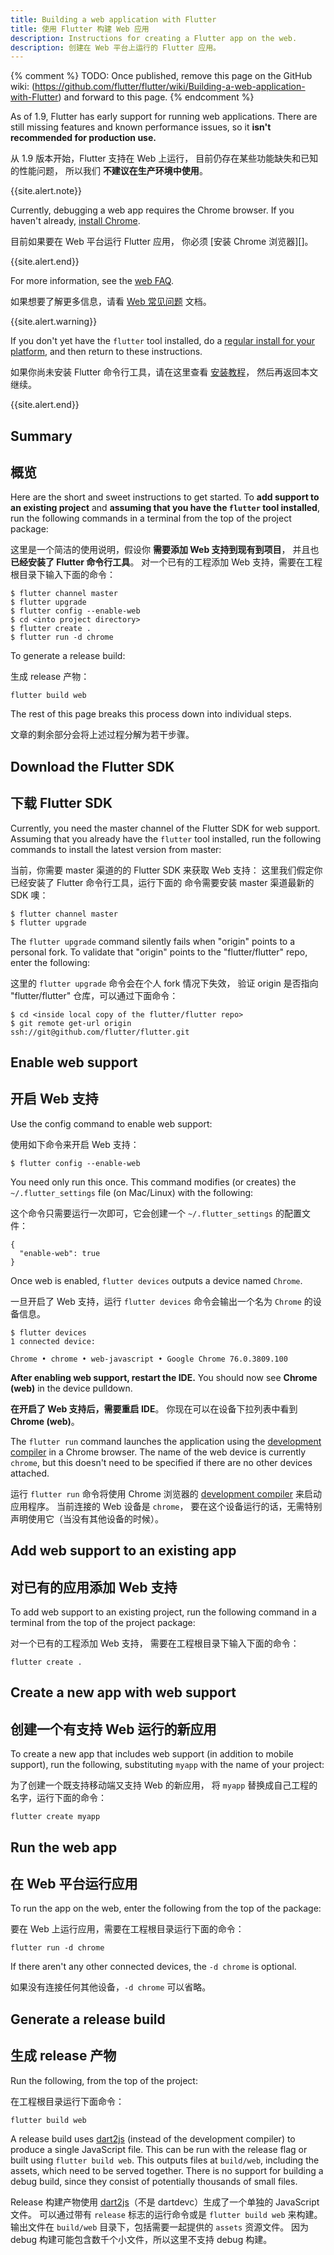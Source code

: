 ```yaml
---
title: Building a web application with Flutter
title: 使用 Flutter 构建 Web 应用
description: Instructions for creating a Flutter app on the web.
description: 创建在 Web 平台上运行的 Flutter 应用。
---
```


{% comment %}
  TODO: Once published, remove this page on the GitHub wiki:
  (https://github.com/flutter/flutter/wiki/Building-a-web-application-with-Flutter)
  and forward to this page.
{% endcomment %}

As of 1.9, Flutter has early support for running web
applications. There are still missing features and known
performance issues, so it
**isn't recommended for production use.**

从 1.9 版本开始，Flutter 支持在 Web 上运行，
目前仍存在某些功能缺失和已知的性能问题，
所以我们 **不建议在生产环境中使用**。

{{site.alert.note}}

  Currently, debugging a web app requires the
  Chrome browser. If you haven't already,
  [install Chrome][].
  
  目前如果要在 Web 平台运行 Flutter 应用，
  你必须 [安装 Chrome 浏览器][]。
  
{{site.alert.end}}

For more information, see the [web FAQ][].

如果想要了解更多信息，请看 [Web 常见问题][web FAQ] 文档。

{{site.alert.warning}}

  If you don't yet have the `flutter` tool installed,
  do a [regular install for your platform][], and then 
  return to these instructions.
  
  如果你尚未安装 Flutter 命令行工具，请在这里查看
  [安装教程][regular install for your platform]，
  然后再返回本文继续。
  
{{site.alert.end}}

## Summary

## 概览

Here are the short and sweet instructions to get started.
To **add support to an existing project** and
**assuming that you have the `flutter` tool installed**,
run the following commands in a terminal from the
top of the project package:

这里是一个简洁的使用说明，假设你 **需要添加 Web 支持到现有到项目**，
并且也 **已经安装了 Flutter 命令行工具**。
对一个已有的工程添加 Web 支持，需要在工程根目录下输入下面的命令：

```terminal
$ flutter channel master
$ flutter upgrade
$ flutter config --enable-web
$ cd <into project directory>
$ flutter create .
$ flutter run -d chrome
```

To generate a release build:

生成 release 产物：

```terminal
flutter build web
```

The rest of this page breaks this process down
into individual steps.

文章的剩余部分会将上述过程分解为若干步骤。

## Download the Flutter SDK

## 下载 Flutter SDK

Currently, you need the master channel of the Flutter SDK
for web support. Assuming that you already have the
`flutter` tool installed, run the following commands
to install the latest version from master:

当前，你需要 master 渠道的的 Flutter SDK 来获取 Web 支持：
这里我们假定你已经安装了 Flutter 命令行工具，运行下面的
命令需要安装 master 渠道最新的 SDK 噢：

```terminal
$ flutter channel master
$ flutter upgrade
```

The `flutter upgrade` command silently fails
when "origin" points to a personal fork.
To validate that "origin" points to the
"flutter/flutter" repo, enter the following:

这里的 `flutter upgrade` 命令会在个人 fork 情况下失效，
验证 origin 是否指向 "flutter/flutter" 仓库，可以通过下面命令：

```terminal
$ cd <inside local copy of the flutter/flutter repo>
$ git remote get-url origin
ssh://git@github.com/flutter/flutter.git
```

## Enable web support

## 开启 Web 支持

Use the config command to enable web support:

使用如下命令来开启 Web 支持：

```terminal
$ flutter config --enable-web
```

You need only run this once.
This command modifies (or creates) the
`~/.flutter_settings` file (on Mac/Linux)
with the following:

这个命令只需要运行一次即可，它会创建一个 `~/.flutter_settings`
的配置文件：

```shell
{
  "enable-web": true
}
```

Once web is enabled,
`flutter devices` outputs a device named `Chrome`.

一旦开启了 Web 支持，运行 `flutter devices`
命令会输出一个名为 `Chrome` 的设备信息。

```terminal
$ flutter devices
1 connected device:

Chrome • chrome • web-javascript • Google Chrome 76.0.3809.100
```

**After enabling web support, restart the IDE.**
You should now see **Chrome (web)** in the device pulldown.

**在开启了 Web 支持后，需要重启 IDE**。
你现在可以在设备下拉列表中看到 **Chrome (web)**。

The `flutter run` command launches the application using the
[development compiler][] in a Chrome browser.
The name of the web device is currently `chrome`,
but this doesn't need to be specified
if there are no other devices attached.

运行 `flutter run` 命令将使用 Chrome 浏览器的
[development compiler][] 来启动应用程序。
当前连接的 Web 设备是 `chrome`，
要在这个设备运行的话，无需特别声明使用它（当没有其他设备的时候）。

## Add web support to an existing app

## 对已有的应用添加 Web 支持

To add web support to an existing project,
run the following command in a terminal
from the top of the project package:

对一个已有的工程添加 Web 支持，
需要在工程根目录下输入下面的命令：

```terminal
flutter create .
```

## Create a new app with web support

## 创建一个有支持 Web 运行的新应用

To create a new app that includes web support
(in addition to mobile support), run the following,
substituting `myapp` with the name of your project:

为了创建一个既支持移动端又支持 Web 的新应用，
将 `myapp` 替换成自己工程的名字，运行下面的命令：

```terminal
flutter create myapp
```

## Run the web app

## 在 Web 平台运行应用

To run the app on the web, enter the following
from the top of the package:

要在 Web 上运行应用，需要在工程根目录运行下面的命令：

```terminal
flutter run -d chrome
```

If there aren't any other connected devices,
the `-d chrome` is optional.

如果没有连接任何其他设备，`-d chrome` 可以省略。

## Generate a release build

## 生成 release 产物

Run the following, from the top of the project:

在工程根目录运行下面命令：

```terminal
flutter build web
```

A release build uses [dart2js][]
(instead of the development compiler) to produce a single
JavaScript file.  This can be run with the release flag
or built using `flutter build web`. This outputs files at
`build/web`, including the assets, which need to be served together.
There is no support for building a debug build,
since they consist of potentially thousands of small files.

Release 构建产物使用 [dart2js][]（不是 dartdevc）生成了一个单独的 JavaScript 文件。
可以通过带有 `release` 标志的运行命令或是 `flutter build web` 来构建。
输出文件在 `build/web` 目录下，包括需要一起提供的 `assets` 资源文件。
因为 debug 构建可能包含数千个小文件，所以这里不支持 debug 构建。

[dart2js]: https://dart.dev/tools/dart2js
[development compiler]: https://dart.dev/tools/dartdevc
[web FAQ]: /docs/development/platform-integration/web
[install Chrome]: https://www.google.com/chrome/
[regular install for your platform]: /docs/get-started/install
